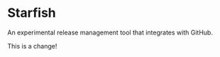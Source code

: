 # Starfish

An experimental release management tool that integrates with GitHub.

This is a change!
